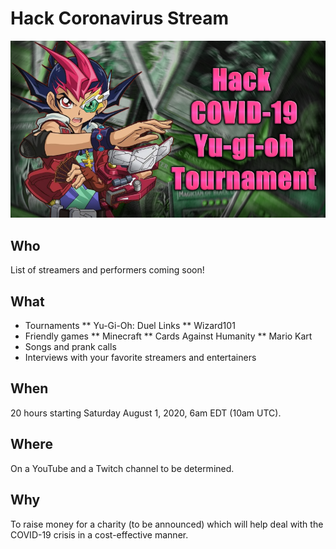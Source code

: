 # Hack Coronavirus Stream

![Hack Coronavirus Stream](images/banner.png)

## Who

List of streamers and performers coming soon!
<!--
  [![](https://img.youtube.com/vi/NLrIs9-n0GQ/0.jpg)](https://www.youtube.com/watch?v=NLrIs9-n0GQ)
  -->

## What

* Tournaments
** Yu-Gi-Oh: Duel Links
** Wizard101
* Friendly games
** Minecraft
** Cards Against Humanity
** Mario Kart
* Songs and prank calls
* Interviews with your favorite streamers and entertainers

## When

20 hours starting Saturday August 1, 2020, 6am EDT (10am UTC).

## Where

On a YouTube and a Twitch channel to be determined.

## Why

To raise money for a charity (to be announced) which will help deal with the COVID-19 crisis in a
cost-effective manner.
